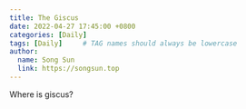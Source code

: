 ```yaml
---
title: The Giscus
date: 2022-04-27 17:45:00 +0800
categories: [Daily]
tags: [Daily]     # TAG names should always be lowercase
author:
  name: Song Sun
  link: https://songsun.top
---
```

Where is giscus?
